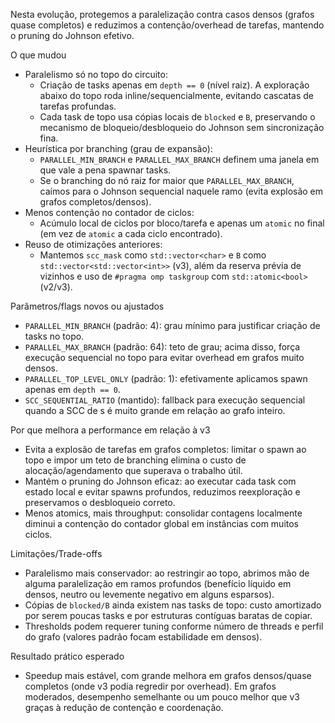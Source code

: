 Nesta evolução, protegemos a paralelização contra casos densos (grafos quase completos) e reduzimos a contenção/overhead de tarefas, mantendo o pruning do Johnson efetivo.

O que mudou
- Paralelismo só no topo do circuito:
	- Criação de tasks apenas em `depth == 0` (nível raiz). A exploração abaixo do topo roda inline/sequencialmente, evitando cascatas de tarefas profundas.
	- Cada task de topo usa cópias locais de `blocked` e `B`, preservando o mecanismo de bloqueio/desbloqueio do Johnson sem sincronização fina.
- Heurística por branching (grau de expansão):
	- `PARALLEL_MIN_BRANCH` e `PARALLEL_MAX_BRANCH` definem uma janela em que vale a pena spawnar tasks.
	- Se o branching do nó raiz for maior que `PARALLEL_MAX_BRANCH`, caímos para o Johnson sequencial naquele ramo (evita explosão em grafos completos/densos).
- Menos contenção no contador de ciclos:
	- Acúmulo local de ciclos por bloco/tarefa e apenas um `atomic` no final (em vez de `atomic` a cada ciclo encontrado).
- Reuso de otimizações anteriores:
	- Mantemos `scc_mask` como `std::vector<char>` e `B` como `std::vector<std::vector<int>>` (v3), além da reserva prévia de vizinhos e uso de `#pragma omp taskgroup` com `std::atomic<bool>` (v2/v3).

Parâmetros/flags novos ou ajustados
- `PARALLEL_MIN_BRANCH` (padrão: 4): grau mínimo para justificar criação de tasks no topo.
- `PARALLEL_MAX_BRANCH` (padrão: 64): teto de grau; acima disso, força execução sequencial no topo para evitar overhead em grafos muito densos.
- `PARALLEL_TOP_LEVEL_ONLY` (padrão: 1): efetivamente aplicamos spawn apenas em `depth == 0`.
- `SCC_SEQUENTIAL_RATIO` (mantido): fallback para execução sequencial quando a SCC de s é muito grande em relação ao grafo inteiro.

Por que melhora a performance em relação à v3
- Evita a explosão de tarefas em grafos completos: limitar o spawn ao topo e impor um teto de branching elimina o custo de alocação/agendamento que superava o trabalho útil.
- Mantém o pruning do Johnson eficaz: ao executar cada task com estado local e evitar spawns profundos, reduzimos reexploração e preservamos o desbloqueio correto.
- Menos atomics, mais throughput: consolidar contagens localmente diminui a contenção do contador global em instâncias com muitos ciclos.

Limitações/Trade-offs
- Paralelismo mais conservador: ao restringir ao topo, abrimos mão de alguma paralelização em ramos profundos (benefício líquido em densos, neutro ou levemente negativo em alguns esparsos).
- Cópias de `blocked/B` ainda existem nas tasks de topo: custo amortizado por serem poucas tasks e por estruturas contíguas baratas de copiar.
- Thresholds podem requerer tuning conforme número de threads e perfil do grafo (valores padrão focam estabilidade em densos).

Resultado prático esperado
- Speedup mais estável, com grande melhora em grafos densos/quase completos (onde v3 podia regredir por overhead). Em grafos moderados, desempenho semelhante ou um pouco melhor que v3 graças à redução de contenção e coordenação.

